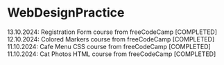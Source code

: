 # WebDesignPractice

13.10.2024:   Registration Form course from freeCodeCamp [COMPLETED]<br/>
12.10.2024:   Colored Markers course from freeCodeCamp [COMPLETED] <br/>
11.10.2024:   Cafe Menu CSS course from freeCodeCamp [COMPLETED] <br/>
11.10.2024:   Cat Photos HTML course from freeCodeCamp [COMPLETED] <br/>
